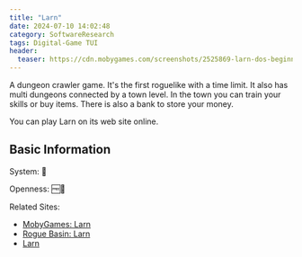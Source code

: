```yaml
---
title: "Larn"
date: 2024-07-10 14:02:48
category: SoftwareResearch
tags: Digital-Game TUI
header:
  teaser: https://cdn.mobygames.com/screenshots/2525869-larn-dos-beginning-the-game-this-is-the-city.png
---
```


A dungeon crawler game. It's the first roguelike with a time limit. It also has multi dungeons connected by a town level. In the town you can train your skills or buy items. There is also a bank to store your money.

You can play Larn on its web site online.

## Basic Information

System: 🐧

Openness: 🆓📖

Related Sites:

* [MobyGames: Larn](https://www.mobygames.com/game/1796/larn/)
* [Rogue Basin: Larn](https://roguebasin.com/index.php/Larn)
* [Larn](https://larn.org/)
